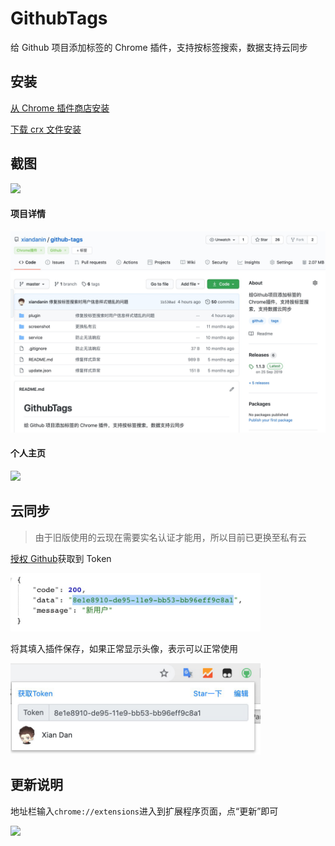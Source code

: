 # GithubTags

给 Github 项目添加标签的 Chrome 插件，支持按标签搜索，数据支持云同步

## 安装

[从 Chrome 插件商店安装](https://chrome.google.com/webstore/detail/jfppflnlpiekbiglfgiajddmkiglapog)

[下载 crx 文件安装](https://github.com/xiandanin/github-tags/releases)

## 截图

![](screenshot/1.gif)

#### 项目详情

<img src="screenshot/2.jpg" width = 600/>

#### 个人主页

<img src="screenshot/8.png" width = 600/>

## 云同步

> 由于旧版使用的云现在需要实名认证才能用，所以目前已更换至私有云

[授权 Github](https://gt.xiandan.in/oauth)获取到 Token

<img src="screenshot/9.jpg" width = 400/>

将其填入插件保存，如果正常显示头像，表示可以正常使用

<img src="screenshot/10.jpg" width = 400/>

## 更新说明

地址栏输入`chrome://extensions`进入到扩展程序页面，点“更新”即可

<img src="screenshot/update.png" width = 500/>
